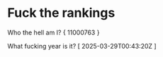 # Fuck the rankings

Who the hell am I?
{ 11000763 }

What fucking year is it?
[ 2025-03-29T00:43:20Z ]
